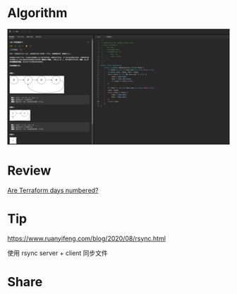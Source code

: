 # Algorithm

![](../../images/temp/zhenran-2023-07-30-lc.png)

# Review

[Are Terraform days numbered?](https://medium.com/cts-technologies/are-terraforms-days-numbered-a9a15ec0435a)

# Tip

https://www.ruanyifeng.com/blog/2020/08/rsync.html

使用 rsync server + client 同步文件

# Share

